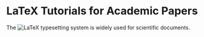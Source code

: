 # LaTeX Tutorials for Academic Papers

The ![LaTeX](https://upload.wikimedia.org/wikipedia/commons/9/92/LaTeX_logo.svg) typesetting system is widely used for scientific documents.
